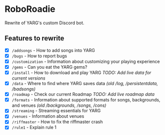 # RoboRoadie

Rewrite of YARG's custom Discord bot.

## Features to rewrite
- [x] `/addsongs` - How to add songs into YARG
- [x] `/bugs` - How to report bugs
- [x] `/customization` - Information about customizing your playing experience
- [x] `/gems` - Can you eat the YARG gems?
- [x] `/install` - How to download and play YARG *TODO: Add live data for current versions*
- [x] `/data` - Where to find where YARG saves data *(old /log, /persistentdata, /badsongs)*
- [x] `/roadmap` - Check our current Roadmap *TODO: Add live roadmap data*
- [x] `/formats` - Information about supported formats for songs, backgrounds, and venues *(old /backgrounds, /songs, /cons)*
- [x] `/streaming` - Streaming essentials for YARG
- [x] `/venues` - Information about venues
- [x] `/riffmaster` - How to fix the riffmaster crash
- [x] `/rule1` - Explain rule 1